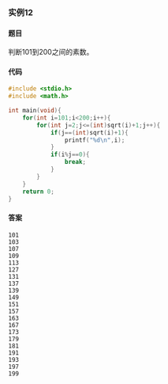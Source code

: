 ### 实例12

#### 题目

判断101到200之间的素数。

#### 代码

```C
#include <stdio.h>
#include <math.h>

int main(void){
    for(int i=101;i<200;i++){
        for(int j=2;j<=(int)sqrt(i)+1;j++){
            if(j==(int)sqrt(i)+1){
                printf("%d\n",i);
            }
            if(i%j==0){
                break;
            }
        }
    }
    return 0;
}
```

#### 答案

```
101
103
107
109
113
127
131
137
139
149
151
157
163
167
173
179
181
191
193
197
199
```
